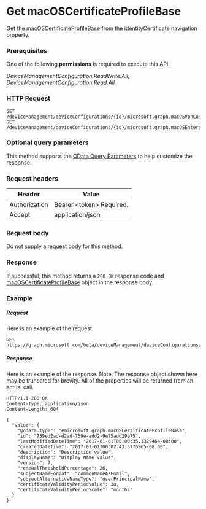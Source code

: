 ﻿# Get macOSCertificateProfileBase
Get the [macOSCertificateProfileBase](../resources/intune_deviceconfig_macoscertificateprofilebase.md) from the identityCertificate navigation property.
### Prerequisites
One of the following **permissions** is required to execute this API:

*DeviceManagementConfiguration.ReadWrite.All; DeviceManagementConfiguration.Read.All*
### HTTP Request
<!-- {
  "blockType": "ignored"
}
-->
```http
GET /deviceManagement/deviceConfigurations/{id}/microsoft.graph.macOSVpnConfiguration/identityCertificate/
GET /deviceManagement/deviceConfigurations/{id}/microsoft.graph.macOSEnterpriseWiFiConfiguration/identityCertificateForClientAuthentication/
```

### Optional query parameters
This method supports the [OData Query Parameters](http://graph.microsoft.io/docs/overview/query_parameters) to help customize the response.
### Request headers
|Header|Value|
|---|---|
|Authorization|Bearer &lt;token&gt; Required.|
|Accept|application/json|

### Request body
Do not supply a request body for this method.

### Response
If successful, this method returns a `200 OK` response code and [macOSCertificateProfileBase](../resources/intune_deviceconfig_macoscertificateprofilebase.md) object in the response body.

### Example
##### Request
Here is an example of the request.
```http
GET https://graph.microsoft.com/beta/deviceManagement/deviceConfigurations/{id}/microsoft.graph.macOSVpnConfiguration/identityCertificate/
```

##### Response
Here is an example of the response. Note: The response object shown here may be truncated for brevity. All of the properties will be returned from an actual call.
```http
HTTP/1.1 200 OK
Content-Type: application/json
Content-Length: 604

{
  "value": {
    "@odata.type": "#microsoft.graph.macOSCertificateProfileBase",
    "id": "759ed2ad-d2ad-759e-add2-9e75add29e75",
    "lastModifiedDateTime": "2017-01-01T00:00:35.1329464-08:00",
    "createdDateTime": "2017-01-01T00:02:43.5775965-08:00",
    "description": "Description value",
    "displayName": "Display Name value",
    "version": 7,
    "renewalThresholdPercentage": 26,
    "subjectNameFormat": "commonNameAsEmail",
    "subjectAlternativeNameType": "userPrincipalName",
    "certificateValidityPeriodValue": 30,
    "certificateValidityPeriodScale": "months"
  }
}
```



